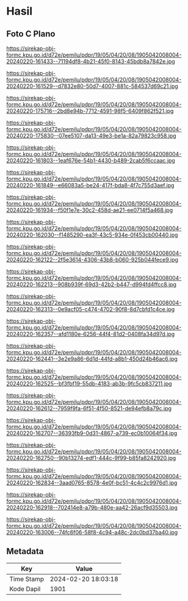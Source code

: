 # Hasil

## Foto C Plano

https://sirekap-obj-formc.kpu.go.id/d72e/pemilu/pdpr/19/05/04/20/08/1905042008004-20240220-161433--71194df8-4b21-45f0-8143-45bdb8a7842e.jpg

https://sirekap-obj-formc.kpu.go.id/d72e/pemilu/pdpr/19/05/04/20/08/1905042008004-20240220-161529--d7832e80-50d7-4007-881c-584537d69c21.jpg

https://sirekap-obj-formc.kpu.go.id/d72e/pemilu/pdpr/19/05/04/20/08/1905042008004-20240220-175716--2bd8e94b-7712-4591-98f5-6409f862f521.jpg

https://sirekap-obj-formc.kpu.go.id/d72e/pemilu/pdpr/19/05/04/20/08/1905042008004-20240220-175830--07ee5107-da13-49e3-be1a-82a79823c958.jpg

https://sirekap-obj-formc.kpu.go.id/d72e/pemilu/pdpr/19/05/04/20/08/1905042008004-20240220-161803--1eaf676e-54b1-4430-b489-2cab5f6ccaac.jpg

https://sirekap-obj-formc.kpu.go.id/d72e/pemilu/pdpr/19/05/04/20/08/1905042008004-20240220-161849--e66083a5-be24-417f-bda8-4f7c755d3aef.jpg

https://sirekap-obj-formc.kpu.go.id/d72e/pemilu/pdpr/19/05/04/20/08/1905042008004-20240220-161934--f50f1e7e-30c2-458d-ae21-ee0714f5a468.jpg

https://sirekap-obj-formc.kpu.go.id/d72e/pemilu/pdpr/19/05/04/20/08/1905042008004-20240220-162030--f1485290-ea3f-43c5-934e-0f453cb00440.jpg

https://sirekap-obj-formc.kpu.go.id/d72e/pemilu/pdpr/19/05/04/20/08/1905042008004-20240220-162122--2f5e3614-4306-43b8-b060-925b044fece9.jpg

https://sirekap-obj-formc.kpu.go.id/d72e/pemilu/pdpr/19/05/04/20/08/1905042008004-20240220-162213--908b939f-69d3-42b2-b447-d994fd4ffcc8.jpg

https://sirekap-obj-formc.kpu.go.id/d72e/pemilu/pdpr/19/05/04/20/08/1905042008004-20240220-162313--0e9acf05-c474-4702-90f8-8d7cbfd1c4ce.jpg

https://sirekap-obj-formc.kpu.go.id/d72e/pemilu/pdpr/19/05/04/20/08/1905042008004-20240220-162357--afd1180e-6256-44f4-81d2-0408fa34d97d.jpg

https://sirekap-obj-formc.kpu.go.id/d72e/pemilu/pdpr/19/05/04/20/08/1905042008004-20240220-162441--3e2e9a86-6d1d-44fd-a8b1-450d24b46ac6.jpg

https://sirekap-obj-formc.kpu.go.id/d72e/pemilu/pdpr/19/05/04/20/08/1905042008004-20240220-162525--bf3fbf19-55db-4183-ab3b-9fc5cb837211.jpg

https://sirekap-obj-formc.kpu.go.id/d72e/pemilu/pdpr/19/05/04/20/08/1905042008004-20240220-162612--7959f9fa-6f51-4f50-8521-de94efb8a79c.jpg

https://sirekap-obj-formc.kpu.go.id/d72e/pemilu/pdpr/19/05/04/20/08/1905042008004-20240220-162707--36393fb9-0d31-4867-a739-ec0b10064f34.jpg

https://sirekap-obj-formc.kpu.go.id/d72e/pemilu/pdpr/19/05/04/20/08/1905042008004-20240220-162750--90b13274-edf1-444c-9f99-b85fa8242920.jpg

https://sirekap-obj-formc.kpu.go.id/d72e/pemilu/pdpr/19/05/04/20/08/1905042008004-20240220-162834--3aad0765-8578-4e0f-bc51-4c4c2c9976d1.jpg

https://sirekap-obj-formc.kpu.go.id/d72e/pemilu/pdpr/19/05/04/20/08/1905042008004-20240220-162918--702414e8-a79b-480e-aa42-26acf9d35503.jpg

https://sirekap-obj-formc.kpu.go.id/d72e/pemilu/pdpr/19/05/04/20/08/1905042008004-20240220-163006--74fc6f06-58f8-4c94-a48c-2dc0bd37ba40.jpg


## Metadata

| Key        | Value               |
| ---------- | ------------------- |
| Time Stamp | 2024-02-20 18:03:18 |
| Kode Dapil | 1901                |



